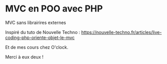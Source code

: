 # MVC en POO avec PHP

MVC sans librairires externes

Inspiré du tuto de Nouvelle Techno : https://nouvelle-techno.fr/articles/live-coding-php-oriente-objet-le-mvc

Et de mes cours chez O'clock.

Merci à eux deux !